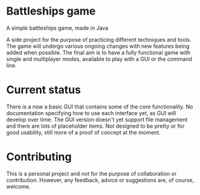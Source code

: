 # Battleships game
A simple battleships game, made in Java

A side project for the purpose of practicing different techniques and tools. The game will undergo various ongoing changes with new features being added when possible. The final aim is to have a fully functional game with single and multiplayer modes, available to play with a GUI or the command line.

# Current status
There is a now a basic GUI that contains some of the core functionality. No documentation specifying how to use each interface yet, as GUI will develop over time. The GUI version doesn't yet support file management and there are lots of placeholder items. Not designed to be pretty or for good usability, still more of a proof of concept at the moment.

# Contributing
This is a personal project and not for the purpose of collaboration or contribution. However, any feedback, advice or suggestions are, of course, welcome.
